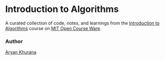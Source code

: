 # Introduction to Algorithms

A curated collection of code, notes, and learnings from the [Introduction to Algorithms]([https://www.coursera.org/specializations/algorithms?action=enroll&irclickid=w-ySwn0xSxyKRqqW9qykf1BSUkHWKEyvP1tx0k0&irgwc=1&utm_campaign=4619609&utm_content=b2c&utm_medium=partners&utm_source=impact](https://ocw.mit.edu/courses/6-006-introduction-to-algorithms-spring-2020/pages/syllabus/)) course on [MIT Open Course Ware](https://ocw.mit.edu).

### Author
[Aryan Khurana](https://github.com/AryanK1511)
